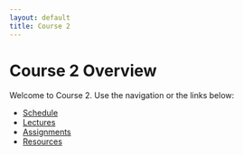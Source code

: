 ```yaml
---
layout: default
title: Course 2
---
```


# Course 2 Overview

Welcome to Course 2. Use the navigation or the links below:

- [Schedule](schedule.md)
- [Lectures](lectures.md)
- [Assignments](assignments.md)
- [Resources](resources.md)
